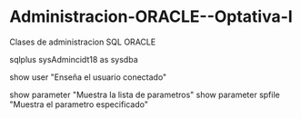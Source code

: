 # Administracion-ORACLE--Optativa-I
Clases de administracion SQL ORACLE

sqlplus sysAdmincidt18 as sysdba

show user
"Enseña el usuario conectado"


show parameter
"Muestra la lista de parametros"
show parameter spfile
"Muestra el parametro especificado"
